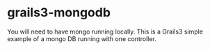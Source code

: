 # grails3-mongodb

You will need to have mongo running locally.
This is a Grails3 simple example of a mongo DB running with one controller.
